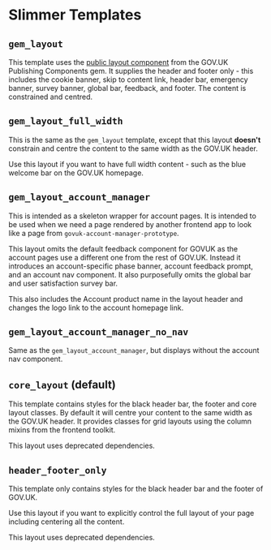 # Slimmer Templates

## `gem_layout`

This template uses the [public layout component] from the GOV.UK Publishing Components gem. It supplies the header and footer only - this includes the cookie banner, skip to content link, header bar, emergency banner, survey banner, global bar, feedback, and footer. The content is constrained and centred.

## `gem_layout_full_width`

This is the same as the `gem_layout` template, except that this layout **doesn't** constrain and centre the content to the same width as the GOV.UK header.

Use this layout if you want to have full width content - such as the blue welcome bar on the GOV.UK homepage.

## `gem_layout_account_manager`

This is intended as a skeleton wrapper for account pages. It is intended to be used when we need a page rendered by another frontend app to look like a page from `govuk-account-manager-prototype`.

This layout omits the default feedback component for GOVUK as the account pages use a different one from the rest of GOV.UK. Instead it introduces an account-specific phase banner, account feedback prompt, and an account nav component. It also purposefully omits the global bar and user satisfaction survey bar.

This also includes the Account product name in the layout header and changes the logo link to the account homepage link.


## `gem_layout_account_manager_no_nav`

Same as the `gem_layout_account_manager`, but displays without the account nav component.


## `core_layout` (default)

This template contains styles for the black header bar, the footer and core layout classes. By default it will centre your content to the same width as the GOV.UK header. It provides classes for grid layouts using the column mixins from the frontend toolkit.

This layout uses deprecated dependencies.

## `header_footer_only`

This template only contains styles for the black header bar and the footer of GOV.UK.

Use this layout if you want to explicitly control the full layout of your page including centering all the content.

This layout uses deprecated dependencies.

[public layout component]: https://components.publishing.service.gov.uk/component-guide/layout_for_public
